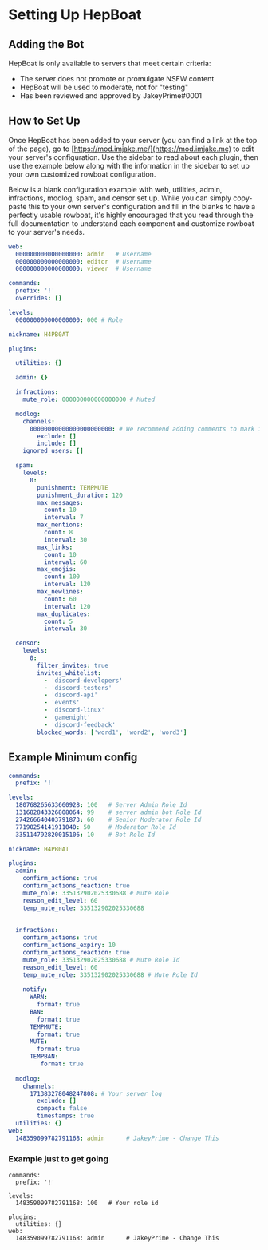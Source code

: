 # Setting Up HepBoat

## Adding the Bot

HepBoat is only available to servers that meet certain criteria:

* The server does not promote or promulgate NSFW content
* HepBoat will be used to moderate, not for "testing"
* Has been reviewed and approved by JakeyPrime\#0001

## How to Set Up

Once HepBoat has been added to your server (you can find a link at the top of the page), go to [https://mod.imjake.me/](https://mod.imjake.me) to edit your server's configuration. Use the sidebar to read about each plugin, then use the example below along with the information in the sidebar to set up your own customized rowboat configuration.

Below is a blank configuration example with web, utilities, admin, infractions, modlog, spam, and censor set up. While you can simply copy-paste this to your own server's configuration and fill in the blanks to have a perfectly usable rowboat, it's highly encouraged that you read through the full documentation to understand each component and customize rowboat to your server's needs.

```yaml
web:
  000000000000000000: admin   # Username
  000000000000000000: editor  # Username
  000000000000000000: viewer  # Username

commands:
  prefix: '!'
  overrides: []

levels:
  000000000000000000: 000 # Role

nickname: H4PB0AT

plugins:

  utilities: {}

  admin: {}

  infractions:
    mute_role: 000000000000000000 # Muted

  modlog:
    channels:
      00000000000000000000000: # We recommend adding comments to mark ids with names
        exclude: []
        include: []
    ignored_users: []

  spam:
    levels:
      0:
        punishment: TEMPMUTE
        punishment_duration: 120
        max_messages:
          count: 10
          interval: 7
        max_mentions:
          count: 8
          interval: 30
        max_links:
          count: 10
          interval: 60
        max_emojis:
          count: 100
          interval: 120
        max_newlines:
          count: 60
          interval: 120
        max_duplicates:
          count: 5
          interval: 30

  censor:
    levels:
      0:
        filter_invites: true
        invites_whitelist: 
          - 'discord-developers'
          - 'discord-testers'
          - 'discord-api'
          - 'events'
          - 'discord-linux'
          - 'gamenight'
          - 'discord-feedback'
        blocked_words: ['word1', 'word2', 'word3']
```



## Example Minimum config

```yaml
commands:
  prefix: '!'

levels:
  180768265633660928: 100   # Server Admin Role Id
  131682843326808064: 99    # server admin bot Role Id
  274266640403791873: 60    # Senior Moderator Role Id
  77190254141911040: 50     # Moderator Role Id
  335114792820015106: 10    # Bot Role Id

nickname: H4PB0AT

plugins:
  admin:
    confirm_actions: true
    confirm_actions_reaction: true
    mute_role: 335132902025330688 # Mute Role
    reason_edit_level: 60
    temp_mute_role: 335132902025330688
  
    
  infractions:
    confirm_actions: true
    confirm_actions_expiry: 10
    confirm_actions_reaction: true
    mute_role: 335132902025330688 # Mute Role Id
    reason_edit_level: 60
    temp_mute_role: 335132902025330688 # Mute Role Id
    
    notify:
      WARN:
        format: true
      BAN:
        format: true
      TEMPMUTE:
        format: true
      MUTE:
        format: true
      TEMPBAN:
         format: true
    
  modlog:
    channels:
      171383278048247808: # Your server log
        exclude: []
        compact: false
        timestamps: true
  utilities: {}
web:
  148359099782791168: admin      # JakeyPrime - Change This
```

### Example just to get going

```text
commands:
  prefix: '!'
​
levels:
  148359099782791168: 100   # Your role id
​
plugins:
  utilities: {}
web:
  148359099782791168: admin      # JakeyPrime - Change This
```

